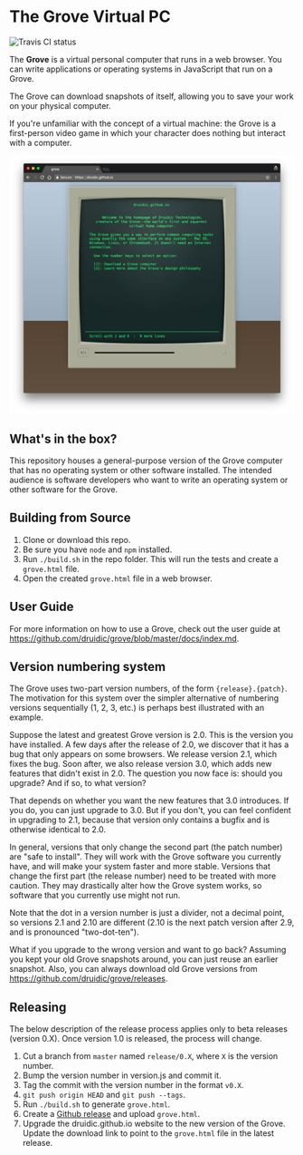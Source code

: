 # The Grove Virtual PC

![Travis CI status](https://travis-ci.org/druidic/grove.svg?branch=master)

The **Grove** is a virtual personal computer that runs in a
web browser. You can write applications or operating systems
in JavaScript that run on a Grove.

The Grove can download snapshots of itself, allowing you to
save your work on your physical computer.

If you're unfamiliar with the concept of a virtual machine:
the Grove is a first-person video game in which your
character does nothing but interact with a computer.

![Screenshot of a Grove computer running a simple program](screenshot.png)

## What's in the box?

This repository houses a general-purpose version of the
Grove computer that has no operating system or other
software installed. The intended audience is software
developers who want to write an operating system or other
software for the Grove.

## Building from Source

1. Clone or download this repo.
2. Be sure you have `node` and `npm` installed.
3. Run `./build.sh` in the repo folder. This will run the
   tests and create a `grove.html` file.
4. Open the created `grove.html` file in a web browser.

## User Guide

For more information on how to use a Grove, check out the
user guide at
https://github.com/druidic/grove/blob/master/docs/index.md.

## Version numbering system

The Grove uses two-part version numbers, of the form
`{release}.{patch}`. The motivation for this system over the
simpler alternative of numbering versions sequentially
(1, 2, 3, etc.) is perhaps best illustrated with an example.

Suppose the latest and greatest Grove version is 2.0. This
is the version you have installed. A few days after the
release of 2.0, we discover that it has a bug that only
appears on some browsers. We release version 2.1, which
fixes the bug. Soon after, we also release version 3.0,
which adds new features that didn't exist in 2.0. The
question you now face is: should you upgrade? And if so, to
what version?

That depends on whether you want the new features that 3.0
introduces. If you do, you can just upgrade to 3.0. But if
you don't, you can feel confident in upgrading to 2.1,
because that version only contains a bugfix and is otherwise
identical to 2.0.

In general, versions that only change the second part (the
patch number) are "safe to install". They will work with
the Grove software you currently have, and will make your
system faster and more stable. Versions that change
the first part (the release number) need to be treated with
more caution. They may drastically alter how the Grove
system works, so software that you currently use might not
run.

Note that the dot in a version number is just a divider, not
a decimal point, so versions 2.1 and 2.10 are different
(2.10 is the next patch version after 2.9, and is pronounced
"two-dot-ten").

What if you upgrade to the wrong version and want to go
back? Assuming you kept your old Grove snapshots around,
you can just reuse an earlier snapshot. Also, you can always
download old Grove versions from
https://github.com/druidic/grove/releases.

## Releasing

The below description of the release process applies only
to beta releases (version 0.X). Once version 1.0 is
released, the process will change.

1. Cut a branch from `master` named `release/0.X`, where
  `X` is the version number.
2. Bump the version number in version.js and commit it.
3. Tag the commit with the version number in the format
  `v0.X`.
4. `git push origin HEAD` and `git push --tags`.
5. Run `./build.sh` to generate `grove.html`.
6. Create a [Github release](https://github.com/druidic/grove/releases)
  and upload `grove.html`.
7. Upgrade the druidic.github.io website to the new version
  of the Grove. Update the download link to point to the
  `grove.html` file in the latest release.
